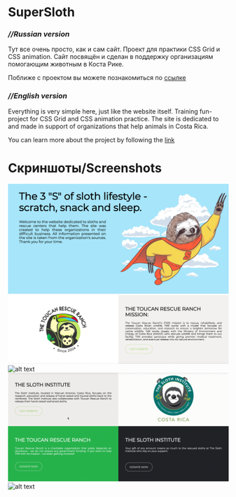 # SuperSloth
### *//Russian version*

Тут все очень просто, как и сам сайт. Проект для практики CSS Grid и CSS animation. Сайт посвящён и сделан в поддержку организациям помогающим животным в Коста Рике.

Поближе с проектом вы можете познакомиться по [ссылке](https://marat-medvedev.github.io/SuperSloth/)

### *//English version*

Everything is very simple here, just like the website itself. Training fun-project for CSS Grid and CSS animation practice. The site is dedicated to and made in support of organizations that help animals in Costa Rica.

You can learn more about the project by following the [link](https://marat-medvedev.github.io/SuperSloth/)

# Скриншоты/Screenshots 
![alt text](screenshots/1.png)
![alt text](screenshots/2.png)
![alt text](screenshots/3.gif)
![alt text](screenshots/4.gif)
![alt text](screenshots/adapt.gif)

